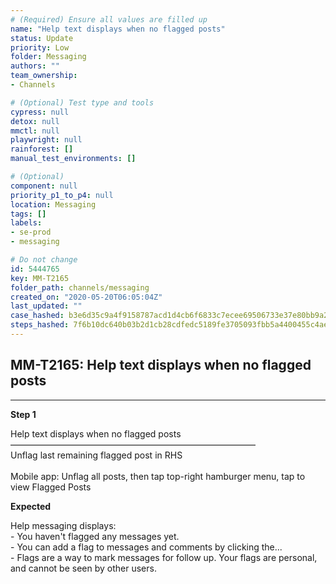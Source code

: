 ```yaml
---
# (Required) Ensure all values are filled up
name: "Help text displays when no flagged posts"
status: Update
priority: Low
folder: Messaging
authors: ""
team_ownership: 
- Channels

# (Optional) Test type and tools
cypress: null
detox: null
mmctl: null
playwright: null
rainforest: []
manual_test_environments: []

# (Optional)
component: null
priority_p1_to_p4: null
location: Messaging
tags: []
labels: 
- se-prod
- messaging

# Do not change
id: 5444765
key: MM-T2165
folder_path: channels/messaging
created_on: "2020-05-20T06:05:04Z"
last_updated: ""
case_hashed: b3e6d35c9a4f9158787acd1d4cb6f6833c7ecee69506733e37e80bb9a295de3c11eabe17d76c9b3cfebb876a3aa00924
steps_hashed: 7f6b10dc640b03b2d1cb28cdfedc5189fe3705093fbb5a4400455c4ae9db9818b82eaf2cf7a12c46f9f94bedb7448861
---
```


## MM-T2165: Help text displays when no flagged posts

---

**Step 1**

Help text displays when no flagged posts\
————————————————————————————\
Unflag last remaining flagged post in RHS\
\
Mobile app: Unflag all posts, then tap top-right hamburger menu, tap to view Flagged Posts

**Expected**

Help messaging displays:\
\- You haven't flagged any messages yet.\
\- You can add a flag to messages and comments by clicking the...\
\- Flags are a way to mark messages for follow up. Your flags are personal, and cannot be seen by other users.

